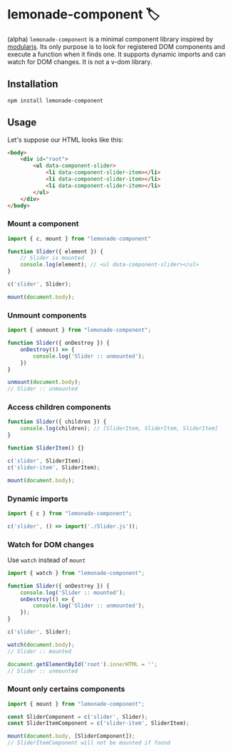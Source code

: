 # lemonade-component 🏷

(alpha) `lemonade-component` is a minimal component library inspired by [modularjs](https://github.com/modularorg/modularjs/). Its only purpose is to look for registered DOM components and execute a function when it finds one. It supports dynamic imports and can watch for DOM changes. It is not a v-dom library.
 

## Installation

```
npm install lemonade-component
```

## Usage

Let's suppose our HTML looks like this:

```html
<body>
    <div id="root">
        <ul data-component-slider>
            <li data-component-slider-item></li>
            <li data-component-slider-item></li>
            <li data-component-slider-item></li>
        </ul>
    </div>
</body>
```

### Mount a component

```js
import { c, mount } from "lemonade-component"

function Slider({ element }) {
    // Slider is mounted
    console.log(element); // <ul data-component-slider></ul>
}

c('slider', Slider);

mount(document.body);
```

### Unmount components

```js
import { unmount } from "lemonade-component";

function Slider({ onDestroy }) {
    onDestroy(() => {
        console.log('Slider :: unmounted');
    })
}

unmount(document.body);
// Slider :: unmounted
```

### Access children components

```js
function Slider({ children }) {
    console.log(children); // [SliderItem, SliderItem, SliderItem]
}

function SliderItem() {}

c('slider', SliderItem);
c('slider-item', SliderItem);

mount(document.body);
```

### Dynamic imports

```js
import { c } from "lemonade-component";

c('slider', () => import('./Slider.js'));
```

### Watch for DOM changes

Use `watch` instead of `mount`

```js
import { watch } from "lemonade-component";

function Slider({ onDestroy }) {
    console.log('Slider :: mounted');
    onDestroy(() => {
        console.log('Slider :: unmounted');
    });
}

c('slider', Slider);

watch(document.body);
// Slider :: mounted

document.getElementById('root').innerHTML = '';
// Slider :: unmounted
```

### Mount only certains components

```js
import { mount } from "lemonade-component";

const SliderComponent = c('slider', Slider);
const SliderItemComponent = c('slider-item', SliderItem);

mount(document.body, [SliderComponent]);
// SliderItemComponent will not be mounted if found
```




